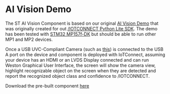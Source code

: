 # AI Vision Demo

The ST AI Vision Component is based on our original [AI Vision Demo](https://github.com/avnet-iotconnect/iotc-python-lite-sdk-demos/tree/main/stm32mp157f-dk2/ai-vision)
that was originally created for out [/IOTCONNECT Python Lite SDK](https://github.com/avnet-iotconnect/iotc-python-lite-sdk). 
The demo has been tested with [STM32 MP157f-DK](https://www.st.com/en/evaluation-tools/stm32mp157f-dk2.html)
but should be able to run other MP1 and MP2 devices.

Once a USB UVC-Compliant Camera (such as [this](https://www.amazon.com/ALPCAM-Distortion-Compliant-Embedded-Industrial/dp/B0B1WTV1KB)) 
is connected to the USB A port on the device and component is deployed with IoTConnect, assuming your device
has an HDMI or an LVDS Display connected and can run Weston Graphical User Interface, the screen will show the camera
view, highlight recognizable object on the screen when they are detected and report the recognized object class and confidence 
to /IOTCONNECT.

Download the pre-built component [here](https://downloads.iotconnect.io/greengrass/components/iotc-gg-component-st-ai-vison-1.0.0.zip)